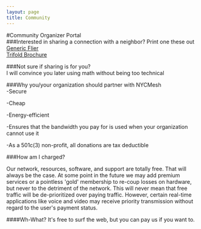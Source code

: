 ```yaml
---
layout: page
title: Community
---
```


#Community Organizer Portal  
###Interested in sharing a connection with a neighbor? Print one these out  
[Generic Flier](https://nycmesh.net/leaflet/leaflet-bw.pdf)  
[Trifold Brochure](https://nycmesh.net/leaflet/meshmail.pdf)  


###Not sure if sharing is for you?  
I will convince you later using math without being too technical  

###Why you/your organization should partner with NYCMesh  
-Secure  

-Cheap  

-Energy-efficient  

-Ensures that the bandwidth you pay for is used when your organization cannot use it  

-As a 501c(3) non-profit, all donations are tax deductible  


###How am I charged?  

Our network, resources, software, and support are totally free. That will always be the case. At some point in the future we may add premium services or a pointless 'gold' membership to re-coup losses on hardware, but never to the detriment of the network. This will never mean that free traffic will be de-prioritized over paying traffic. However, certain real-time applications like voice and video may receive priority transmission without regard to the user's payment status.  

####Wh-What?
It's free to surf the web, but you can pay us if you want to.  
